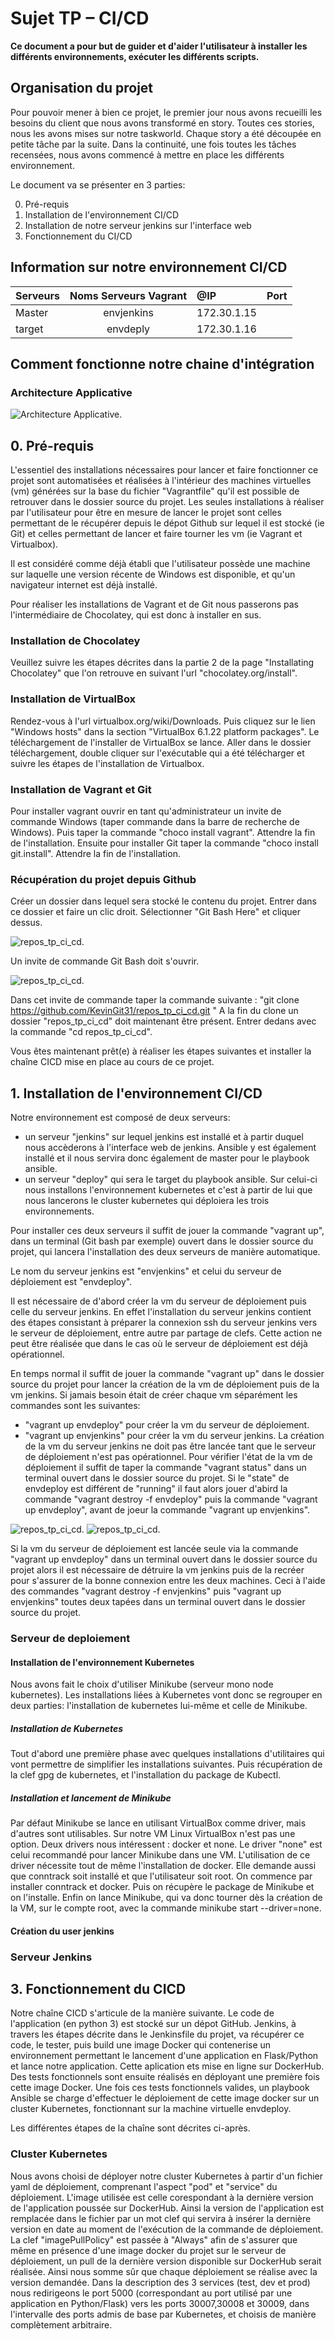 # Sujet TP – CI/CD

**Ce document a pour but de guider et d'aider l'utilisateur à installer les différents environnements, exécuter les différents scripts.**

## Organisation du projet

Pour pouvoir mener à bien ce projet, le premier jour nous avons recueilli les besoins du client que nous avons transformé en story. 
Toutes ces stories, nous les avons mises sur notre taskworld.
Chaque story a été découpée en petite tâche par la suite. Dans la continuité, une fois toutes les tâches recensées, nous avons commencé à mettre en place les différents environnement.

Le document va se présenter en 3 parties:

0. Pré-requis
1. Installation de l'environnement CI/CD
2. Installation de notre serveur jenkins sur l'interface web
3. Fonctionnement du CI/CD

## Information sur notre environnement CI/CD
|Serveurs  | Noms Serveurs Vagrant |     @IP    | Port |
| ------------- |:-------------:|:-------------|-----------------------|
| Master     | envjenkins    |   172.30.1.15            | |
| target      | envdeply     |   172.30.1.16            |  |

## Comment fonctionne notre chaine d'intégration

### Architecture Applicative

![Architecture Applicative.](https://raw.githubusercontent.com/KevinGit31/depot-application-python_v1/readme/diagramme/Architecture_Applicative.png "Diagramme.")

## 0. Pré-requis

L'essentiel des installations nécessaires pour lancer et faire fonctionner ce projet sont automatisées et réalisées à l'intérieur des machines virtuelles (vm) générées sur la base du fichier "Vagrantfile" qu'il est possible de retrouver dans le dossier source du projet.
Les seules installations à réaliser par l'utilisateur pour être en mesure de lancer le projet sont celles permettant de le récupérer depuis le dépot Github sur lequel il est stocké (ie Git) et celles permettant de lancer et faire tourner les vm (ie Vagrant et Virtualbox).

Il est considéré comme déjà établi que l'utilisateur possède une machine sur laquelle une version récente de Windows est disponible, et qu'un navigateur internet est déjà installé.

Pour réaliser les installations de Vagrant et de Git nous passerons pas l'intermédiaire de Chocolatey, qui est donc à installer en sus.

### Installation de Chocolatey

Veuillez suivre les étapes décrites dans la partie 2 de la page "Installating Chocolatey" que l'on retrouve en suivant l'url "chocolatey.org/install".

### Installation de VirtualBox

Rendez-vous à l'url virtualbox.org/wiki/Downloads. Puis cliquez sur le lien "Windows hosts" dans la section "VirtualBox 6.1.22 platform packages".
Le téléchargement de l'installer de VirtualBox se lance.
Aller dans le dossier téléchargement, double cliquer sur l'exécutable qui a été télécharger et suivre les étapes de l'installation de Virtualbox.

### Installation de Vagrant et Git

Pour installer vagrant ouvrir en tant qu'administrateur un invite de commande Windows (taper commande dans la barre de recherche de Windows).
Puis taper la commande "choco install vagrant". Attendre la fin de l'installation.
Ensuite pour installer Git taper la commande "choco install git.install". Attendre la fin de l'installation.

### Récupération du projet depuis Github

Créer un dossier dans lequel sera stocké le contenu du projet.
Entrer dans ce dossier et faire un clic droit. Sélectionner "Git Bash Here" et cliquer dessus.

![repos_tp_ci_cd.](https://raw.githubusercontent.com/KevinGit31/repos_tp_ci_cd/readme/images/Capture_jenkins_23.PNG "Directory.")

Un invite de commande Git Bash doit s'ouvrir.

![repos_tp_ci_cd.](https://raw.githubusercontent.com/KevinGit31/repos_tp_ci_cd/readme/images/Capture_jenkins_24.PNG "Directory.")

Dans cet invite de commande taper la commande suivante : "git clone https://github.com/KevinGit31/repos_tp_ci_cd.git "
A la fin du clone un dossier "repos_tp_ci_cd" doit maintenant être présent. Entrer dedans avec la commande "cd repos_tp_ci_cd".

Vous êtes maintenant prêt(e) à réaliser les étapes suivantes et installer la chaîne CICD mise en place au cours de ce projet.

## 1. Installation de l'environnement CI/CD

Notre environnement est composé de deux serveurs: 
- un serveur "jenkins" sur lequel jenkins est installé et à partir duquel nous accèderons à l'interface web de jenkins. Ansible y est également installé et il nous servira donc également de master pour le playbook ansible.
- un serveur "deploy" qui sera le target du playbook ansible. Sur celui-ci nous installons l'environnement kubernetes et c'est à partir de lui que nous lancerons le cluster kubernetes qui déploiera les trois environnements.

Pour installer ces deux serveurs il suffit de jouer la commande "vagrant up", dans un terminal (Git bash par exemple) ouvert dans le dossier source du projet, qui lancera l'installation des deux serveurs de manière automatique.

Le nom du serveur jenkins est "envjenkins" et celui du serveur de déploiement est "envdeploy".

Il est nécessaire de d'abord créer la vm du serveur de déploiement puis celle du serveur jenkins. En effet l'installation du serveur jenkins contient des étapes consistant à préparer la connexion ssh du serveur jenkins vers le serveur de déploiement, entre autre par partage de clefs. Cette action ne peut être réalisée que dans le cas où le serveur de déploiement est déjà opérationnel.

En temps normal il suffit de jouer la commande "vagrant up" dans le dossier source du projet pour lancer la création de la vm de déploiement puis de la vm jenkins. Si jamais besoin était de créer chaque vm séparément les commandes sont les suivantes:
- "vagrant up envdeploy" pour créer la vm du serveur de déploiement.
- "vagrant up envjenkins" pour créer la vm du serveur jenkins.
La création de la vm du serveur jenkins ne doit pas être lancée tant que le serveur de déploiement n'est pas opérationnel. Pour vérifier l'état de la vm de déploiement il suffit de taper la commande "vagrant status" dans un terminal ouvert dans le dossier source du projet. Si le "state" de envdeploy est différent de "running" il faut alors jouer d'abird la commande "vagrant destroy -f envdeploy" puis la commande "vagrant up envdeploy", avant de joeur la commande "vagrant up envjenkins".

![repos_tp_ci_cd.](https://raw.githubusercontent.com/KevinGit31/repos_tp_ci_cd/readme/images/bad_statuses_vagrant.PNG "Machines virtuelles non fonctionnelles.")
![repos_tp_ci_cd.](https://raw.githubusercontent.com/KevinGit31/repos_tp_ci_cd/readme/images/correct_statuses_vagrant.PNG "Machines virtuelles fonctionnelles.")

Si la vm du serveur de déploiement est lancée seule via la commande "vagrant up envdeploy" dans un terminal ouvert dans le dossier source du projet alors il est nécessaire de détruire la vm jenkins puis de la recréer pour s'assurer de la bonne connexion entre les deux machines. Ceci à l'aide des commandes "vagrant destroy -f envjenkins" puis "vagrant up envjenkins" toutes deux tapées dans un terminal ouvert dans le dossier source du projet.

### Serveur de deploiement
#### Installation de l'environnement Kubernetes

Nous avons fait le choix d'utiliser Minikube (serveur mono node kubernetes).
Les installations liées à Kubernetes vont donc se regrouper en deux parties: l'installation de kubernetes lui-même et celle de Minikube.
##### Installation de Kubernetes

Tout d'abord une première phase avec quelques installations d'utilitaires qui vont permettre de simplifier les installations suivantes.
Puis récupération de la clef gpg de kubernetes, et l'installation du package de Kubectl.

##### Installation et lancement de Minikube

Par défaut Minikube se lance en utilisant VirtualBox comme driver, mais d'autres sont utilisables. Sur notre VM Linux VirtualBox n'est pas une option.
Deux drivers nous intéressent : docker et none. Le driver "none" est celui recommandé pour lancer Minikube dans une VM.
L'utilisation de ce driver nécessite tout de même l'installation de docker. Elle demande aussi que conntrack soit installé et que l'utilisateur soit root.
On commence par installer conntrack et docker.
Puis on récupère le package de Minikube et on l'installe.
Enfin on lance Minikube, qui va donc tourner dès la création de la VM, sur le compte root, avec la commande minikube start --driver=none.


#### Création du user jenkins

### Serveur Jenkins


## 3. Fonctionnement du CICD

Notre chaîne CICD s'articule de la manière suivante.
Le code de l'application (en python 3) est stocké sur un dépot GitHub. Jenkins, à travers les étapes décrite dans le Jenkinsfile du projet, va récupérer ce code, le tester, puis build une image Docker qui contenerise un environnement permettant le lancement d'une application en Flask/Python et lance notre application. Cette aplication ets mise en ligne sur DockerHub. Des tests fonctionnels sont ensuite réalisés en déployant une première fois cette image Docker. Une fois ces tests fonctionnels valides, un playbook Ansible se charge d'effectuer le déploiement de cette image docker sur un cluster Kubernetes, fonctionnant sur la machine virtuelle envdeploy.

Les différentes étapes de la chaîne sont décrites ci-après.

### Cluster Kubernetes

Nous avons choisi de déployer notre cluster Kubernetes à partir d'un fichier yaml de déploiement, comprenant l'aspect "pod" et "service" du déploiement.
L'image utilisée est celle corespondant à la dernière version de l'application poussée sur DockerHub. Ainsi la version de l'application est remplacée dans le fichier par un mot clef qui servira à insérer la dernière version en date au moment de l'exécution de la commande de déploiement.
La clef "imagePullPolicy" est passée à "Always" afin de s'assurer que même en présence d'une image docker du projet sur le serveur de déploiement, un pull de la dernière version disponible sur DockerHub serait réalisée. Ainsi nous somme sûr que chaque déploiement se réalise avec la version demandée.
Dans la description des 3 services (test, dev et prod) nous redirigeons le port 5000 (correspondant au port utilisé par une application en Python/Flask) vers les ports 30007,30008 et 30009, dans l'intervalle des ports admis de base par Kubernetes, et choisis de manière complètement arbitraire.


